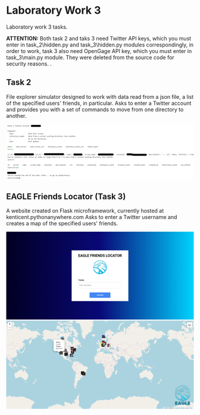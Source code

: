 # Laboratory Work 3

Laboratory work 3 tasks.

**ATTENTION:** Both task 2 and taks 3 need Twitter API keys, which you must enter in task_2\hidden.py and task_3\hidden.py modules correspondingly, in order to work, task 3 also need OpenGage API key, which you must enter in task_3\main.py module. They were deleted from the source code for security reasons. .

## Task 2

File explorer simulator designed to work with data read from a json file, a list of the specified users' friends, in particular. Asks to enter a Twitter account and provides you with a set of commands to move from one directory to another.

![file_manager](https://github.com/kenticent9/laboratory_work_3/blob/master/images/file_explorer.png?raw=true)

## EAGLE Friends Locator (Task 3)

A website created on Flask microframework, currently hosted at kenticent.pythonanywhere.com Asks to enter a Twitter username and creates a map of the specified users' friends.

![homepage](https://github.com/kenticent9/laboratory_work_3/blob/master/images/homepage.png?raw=true)
![map_example](https://github.com/kenticent9/laboratory_work_3/blob/master/images/map_example.png?raw=true)
